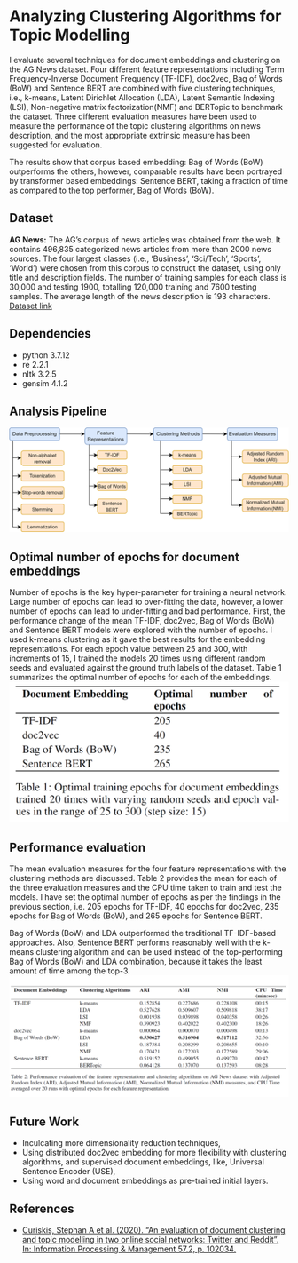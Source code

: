 # Analyzing Clustering Algorithms for Topic Modelling
I evaluate several techniques for document embeddings and clustering on the AG News dataset. Four different feature representations including Term Frequency-Inverse Document Frequency (TF-IDF), doc2vec, Bag of Words (BoW) and Sentence BERT are combined with five clustering techniques, i.e., k-means, Latent Dirichlet Allocation (LDA), Latent Semantic Indexing (LSI), Non-negative matrix factorization(NMF) and BERTopic to benchmark the dataset. Three different evaluation measures have been used to measure the performance of the topic clustering algorithms on news description, and the most appropriate extrinsic measure has been suggested for evaluation.

The results show that corpus based embedding: Bag of Words (BoW) outperforms the others, however, comparable results have been portrayed by transformer based embeddings: Sentence BERT, taking a fraction of time as compared to the top performer, Bag of Words (BoW).

## Dataset 
**AG News:** The AG’s corpus of news articles was obtained from the web. It contains 496,835 categorized news articles from more than 2000 news sources. The four largest classes (i.e., ‘Business’, ‘Sci/Tech’, ‘Sports’, ‘World’) were chosen from this corpus to construct the dataset, using only title and description fields. The number of training samples for each class is 30,000 and testing 1900, totalling 120,000 training and 7600 testing samples. The average length of the news description is 193 characters.
[Dataset link](http://groups.di.unipi.it/~gulli/AG_corpus_of_news_articles.html)

## Dependencies
- python 3.7.12
- re 2.2.1
- nltk 3.2.5
- gensim 4.1.2

## Analysis Pipeline
![](flowchart.png)

## Optimal number of epochs for document embeddings
Number of epochs is the key hyper-parameter for training a neural network. Large number of epochs can lead to over-fitting the data, however, a lower number of epochs can lead
to under-fitting and bad performance. First, the performance change of the mean TF-IDF, doc2vec, Bag of Words (BoW) and Sentence BERT models were explored with the number of epochs. I used k-means clustering as it gave the best results for the embedding representations. For each epoch value between 25 and 300, with increments of 15, I trained the models 20 times using different random seeds and evaluated against the ground truth labels of the dataset. Table 1 summarizes the optimal number of epochs for each of the embeddings.
![](optimal_epochs.png)

## Performance evaluation
The mean evaluation measures for the four feature representations with the clustering methods are discussed. Table 2 provides the mean for each of the three evaluation measures and the CPU time taken to train and test the models. I have set the optimal number of epochs as per the findings in the previous section, i.e. 205 epochs for TF-IDF, 40 epochs for doc2vec, 235 epochs for Bag of Words (BoW), and 265 epochs for Sentence BERT.

Bag of Words (BoW) and LDA outperformed the traditional TF-IDF-based approaches. Also, Sentence BERT performs reasonably well with the k-means clustering algorithm and can be used instead of the top-performing Bag of Words (BoW) and LDA combination, because it takes the least amount of time among the top-3.
![](performance_evaluation.png)

## Future Work
- Inculcating more dimensionality reduction techniques,
- Using distributed doc2vec embedding for more flexibility with clustering algorithms, and supervised document embeddings, like, Universal Sentence Encoder (USE),
- Using word and document embeddings as pre-trained initial layers.

## References
- [Curiskis, Stephan A et al. (2020). “An evaluation of document clustering and topic modelling in two online social networks: Twitter and Reddit”. In: Information Processing & Management 57.2, p. 102034.](https://www.sciencedirect.com/science/article/pii/S0306457318307805) 
